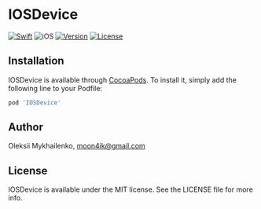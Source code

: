 # IOSDevice

[![Swift](https://img.shields.io/badge/Swift-4.2-orange.svg)](https://swift.org)
![iOS](https://img.shields.io/badge/iOS-10.0%2B-green.svg)
[![Version](https://img.shields.io/cocoapods/v/IOSDevice.svg?style=flat)](https://cocoapods.org/pods/IOSDevice)
[![License](https://img.shields.io/cocoapods/l/IOSDevice.svg?style=flat)](https://cocoapods.org/pods/IOSDevice)

## Installation

IOSDevice is available through [CocoaPods](https://cocoapods.org). To install
it, simply add the following line to your Podfile:

```ruby
pod 'IOSDevice'
```

## Author

Oleksii Mykhailenko, moon4ik@gmail.com

## License

IOSDevice is available under the MIT license. See the LICENSE file for more info.
